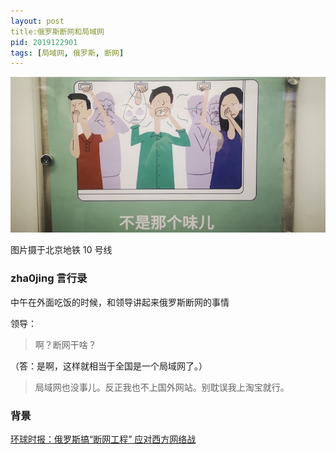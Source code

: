 ```yaml
---
layout: post
title:俄罗斯断网和局域网
pid: 2019122901
tags: [局域网, 俄罗斯, 断网]
---
```


![](/uploads/2019/12/01-smelling.jpeg)

图片摄于北京地铁 10 号线


### zha0jing 言行录

中午在外面吃饭的时候，和领导讲起来俄罗斯断网的事情

领导：

> 啊？断网干啥？

（答：是啊，这样就相当于全国是一个局域网了。）

> 局域网也没事儿。反正我也不上国外网站。别耽误我上淘宝就行。


### 背景

[环球时报：俄罗斯搞“断网工程” 应对西方网络战](https://world.huanqiu.com/article/9CaKrnKi1qh)